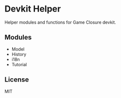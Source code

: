 # Devkit Helper

Helper modules and functions for Game Closure devkit.

## Modules
* Model
* History
* i18n
* Tutorial

## License
MIT

